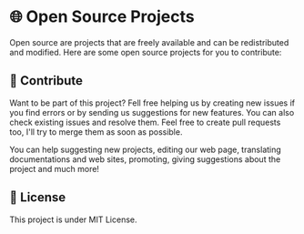 # 🌐 Open Source Projects
Open source are projects that are freely available and can be redistributed and modified.
Here are some open source projects for you to contribute:

## 🔨 Contribute

Want to be part of this project? Fell free helping us by creating new issues if you find errors or by sending us suggestions for new features. You can also check existing issues and resolve them. Feel free to create pull requests too, I'll try to merge them as soon as possible.

You can help suggesting new projects, editing our web page, translating documentations and web sites, promoting, giving suggestions about the project and much more!

## 📝 License

This project is under MIT License.
